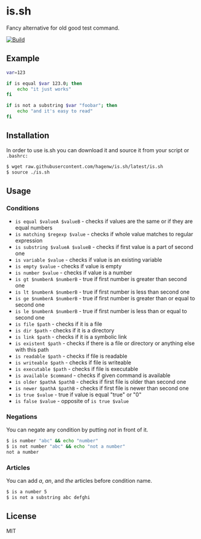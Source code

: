 # is.sh

Fancy alternative for old good test command.

[![Build][travis-image]][travis-url]

## Example

```sh
var=123

if is equal $var 123.0; then
    echo "it just works"
fi

if is not a substring $var "foobar"; then
    echo "and it's easy to read"
fi
```

## Installation

In order to use is.sh you can download it and source it from your script or
``.bashrc:``


```sh
$ wget raw.githubusercontent.com/hagenw/is.sh/latest/is.sh
$ source ./is.sh
```

## Usage

### Conditions

* ``is equal $valueA $valueB`` - checks if values are the same or if they are equal numbers
* ``is matching $regexp $value`` - checks if whole value matches to regular expression
* ``is substring $valueA $valueB`` - checks if first value is a part of second one
* ``is variable $value`` - checks if value is an existing variable
* ``is empty $value`` - checks if value is empty
* ``is number $value`` - checks if value is a number
* ``is gt $numberA $numberB`` - true if first number is greater than second one
* ``is lt $numberA $numberB`` - true if first number is less than second one
* ``is ge $numberA $numberB`` - true if first number is greater than or equal to second one
* ``is le $numberA $numberB`` - true if first number is less than or equal to second one
* ``is file $path`` - checks if it is a file
* ``is dir $path`` - checks if it is a directory
* ``is link $path`` - checks if it is a symbolic link
* ``is existent $path`` - checks if there is a file or directory or anything else with this path
* ``is readable $path`` - checks if file is readable
* ``is writeable $path`` - checks if file is writeable
* ``is executable $path`` - checks if file is executable
* ``is available $command`` - checks if given command is available
* ``is older $pathA $pathB`` - checks if first file is older than second one
* ``is newer $pathA $pathB`` - checks if first file is newer than second one
* ``is true $value`` - true if value is equal "true" or "0"
* ``is false $value`` - opposite of ``is true $value``

### Negations

You can negate any condition by putting *not* in front of it.

```sh
$ is number "abc" && echo "number"
$ is not number "abc" && echo "not a number"
not a number
```

### Articles

You can add *a*, *an*, and *the* articles before condition name.

```sh
$ is a number 5
$ is not a substring abc defghi
```

## License

MIT


[travis-image]: https://img.shields.io/travis/hagenw/is.sh/master.svg
[travis-url]: https://travis-ci.org/hagenw/is.sh
